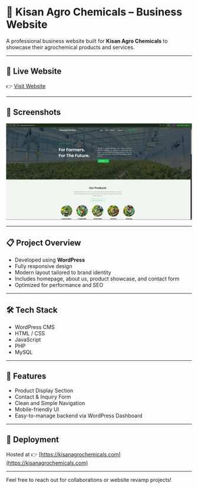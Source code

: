 # 🌾 Kisan Agro Chemicals – Business Website

A professional business website built for **Kisan Agro Chemicals** to showcase their agrochemical products and services.

---

## 🔗 Live Website

👉 [Visit Website](https://kisanagrochemicals.com)

---

## 📸 Screenshots

![Website Screenshot 1](kisanagro1.png)  


---

## 📋 Project Overview

- Developed using **WordPress**
- Fully responsive design
- Modern layout tailored to brand identity
- Includes homepage, about us, product showcase, and contact form
- Optimized for performance and SEO

---

## 🛠️ Tech Stack

- WordPress CMS  
- HTML / CSS  
- JavaScript  
- PHP  
- MySQL

---

## 📌 Features

- Product Display Section  
- Contact & Inquiry Form  
- Clean and Simple Navigation  
- Mobile-friendly UI  
- Easy-to-manage backend via WordPress Dashboard

---

## 🚀 Deployment

Hosted at 👉 [https://kisanagrochemicals.com](https://kisanagrochemicals.com)

---

Feel free to reach out for collaborations or website revamp projects!
